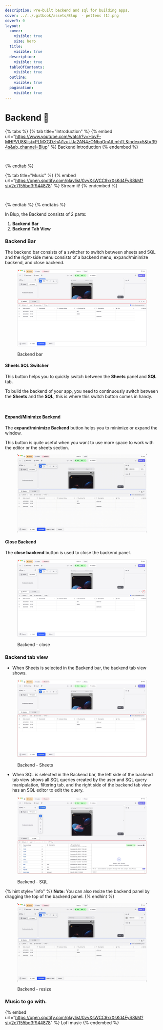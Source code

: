```yaml
---
description: Pre-built backend and sql for building apps.
cover: ../../.gitbook/assets/Blup  - pettens (1).png
coverY: 0
layout:
  cover:
    visible: true
    size: hero
  title:
    visible: true
  description:
    visible: true
  tableOfContents:
    visible: true
  outline:
    visible: true
  pagination:
    visible: true
---
```


# Backend 🔗



{% tabs %}
{% tab title="Introduction" %}
{% embed url="https://www.youtube.com/watch?v=HovF-MHPVU8&list=PLMXGDzhAj1zuUJa2AN4zONbqOnAtLmhTL&index=5&t=394s&ab_channel=Blup" %}
Backend Introduction
{% endembed %}

<figure><img src="https://youtu.be/6KFKNWZ0ll4?si=6lvUxmAaLd35PLie" alt=""><figcaption></figcaption></figure>
{% endtab %}

{% tab title="Music" %}
{% embed url="https://open.spotify.com/playlist/0vvXsWCC9xrXsKd4FyS8kM?si=2c7f55bd3f944878" %}
Stream it!
{% endembed %}

<figure><img src="https://open.spotify.com/playlist/0vvXsWCC9xrXsKd4FyS8kM?go=1&#x26;amp;sp_cid=cd2a557585cf6ac8c1f2fe3cd33e0f50&#x26;amp;utm_source=embed_player_v&#x26;amp;utm_medium=desktop" alt=""><figcaption></figcaption></figure>
{% endtab %}
{% endtabs %}

In Blup, the Backend consists of 2 parts:

1. **Backend Bar**
2. **Backend Tab View**

### Backend Bar

The backend bar consists of a switcher to switch between sheets and SQL and the right-side menu consists of a backend menu, expand/minimize backend, and close backend.

<figure><img src="../../.gitbook/assets/Untitled design.png" alt=""><figcaption><p>Backend bar</p></figcaption></figure>

#### Sheets SQL Switcher&#x20;

This button helps you to quickly switch between the **Sheets** panel and **SQL** tab.

To build the backend of your app, you need to continuously switch between the **Sheets** and the **SQL**, this is where this switch button comes in handy.

<figure><img src="../../.gitbook/assets/Untitled design.gif" alt=""><figcaption></figcaption></figure>

#### Expand/Minimize Backend

The **expand/minimize Backend** button helps you to minimize or expand the window.

This button is quite useful when you want to use more space to work with the editor or the sheets section.



<figure><img src="../../.gitbook/assets/Untitled.gif" alt=""><figcaption></figcaption></figure>

#### Close Backend

The **close backend** button is used to close the backend panel.

<figure><img src="../../.gitbook/assets/Untitled design (1).png" alt=""><figcaption><p>Backend - close</p></figcaption></figure>

### Backend tab view

* When Sheets is selected in the Backend bar,  the backend tab view shows.

<figure><img src="../../.gitbook/assets/Untitled design (1) (1).jpg" alt=""><figcaption><p>Backend - Sheets</p></figcaption></figure>

* When SQL is selected in the Backend bar,  the left side of the backend tab view shows all SQL queries created by the user and SQL query manipulation, filtering tab, and the right side of the backend tab view has an SQL editor to edit the query.

<figure><img src="../../.gitbook/assets/Untitled design (2).jpg" alt=""><figcaption><p>Backend - SQL</p></figcaption></figure>

{% hint style="info" %}
**Note:** You can also resize the backend panel by dragging the top of the backend panel.
{% endhint %}

<figure><img src="../../.gitbook/assets/Untitled (1) (1).gif" alt=""><figcaption><p>Backend - resize</p></figcaption></figure>

### Music to go with.

{% embed url="https://open.spotify.com/playlist/0vvXsWCC9xrXsKd4FyS8kM?si=2c7f55bd3f944878" %}
Lofi music
{% endembed %}

